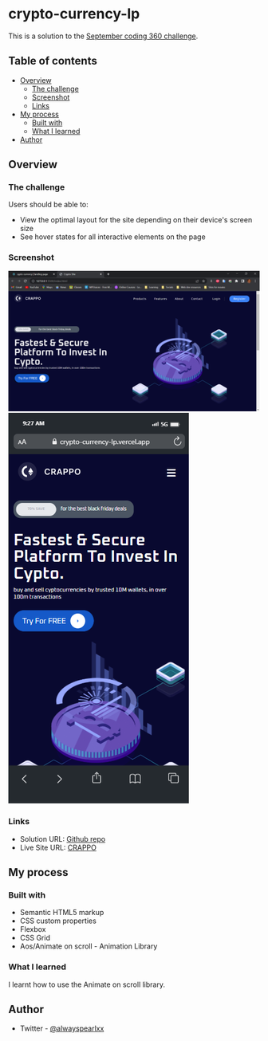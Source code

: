 # crypto-currency-lp

This is a solution to the [September coding 360 challenge](https://crypto-currency-lp.vercel.app/).
## Table of contents

- [Overview](#overview)
  - [The challenge](#the-challenge)
  - [Screenshot](#screenshot)
  - [Links](#links)
- [My process](#my-process)
  - [Built with](#built-with)
  - [What I learned](#what-i-learned)
- [Author](#author)


## Overview

### The challenge

Users should be able to:

- View the optimal layout for the site depending on their device's screen size
- See hover states for all interactive elements on the page

### Screenshot

![](./images/desktop.png)
![](./images/mobile.png)

### Links

- Solution URL: [Github repo](https://github.com/iampearlep/crypto-currency-lp)
- Live Site URL: [CRAPPO](https://crypto-currency-lp.vercel.app/)

## My process

### Built with

- Semantic HTML5 markup
- CSS custom properties
- Flexbox
- CSS Grid
- Aos/Animate on scroll - Animation Library

### What I learned

I learnt how to use the Animate on scroll library.

## Author

- Twitter - [@alwayspearlxx](https://www.twitter.com/alwayspearlxx)
